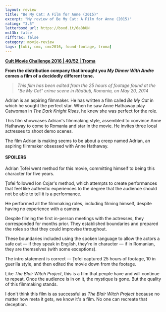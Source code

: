 ```yaml
---
layout: review
title: "Be My Cat: A Film for Anne (2015)"
excerpt: "My review of Be My Cat: A Film for Anne (2015)"
rating: "3.5"
letterboxd_url: https://boxd.it/6a8bUN
mst3k: false
rifftrax: false
category: movie-review
tags: [tubi, cmc, cmc2016, found-footage, troma]
---
```


<b><a href="https://boxd.it/q7ygw/detail" target="_blank" rel="noopener">Cult Movie Challenge 2016 | 40/52 | Troma</a></b>

<b>From the distribution company that brought you <i>My Dinner With Andre</i> comes a film of a decidedly different tone.</b>

<blockquote><i>This film has been edited from the 25 hours of footage found at the "Be My Cat" crime scene in Rădăuți, Romania, on May 20, 2014</i></blockquote>Adrian is an aspiring filmmaker. He has written a film called <i>Be My Cat</i> in which he sought the perfect star. When he saw Anne Hathaway play Catwoman in <i>The Dark Knight Rises</i>, he knew she was perfect for the role.

This film showcases Adrian's filmmaking style, assembled to convince Anne Hathaway to come to Romania and star in the movie. He invites three local actresses to shoot demo scenes.

The film Adrian is making seems to be about a creep named Adrian, an aspiring filmmaker obsessed with Anne Hathaway.

#### SPOILERS

Adrian Țofei went method for this movie, committing himself to being this character for five years.

Țofei followed Ion Cojar's method, which attempts to create performances that feel like authentic experiences to the degree that the audience should not be able to tell it is a performance.

He performed all the filmmaking roles, including filming himself, despite having no experience with a camera.

Despite filming the first in-person meetings with the actresses, they corresponded for months prior. They established boundaries and prepared the roles so that they could improvise throughout.

These boundaries included using the spoken language to allow the actors a safe out — if they speak in English, they're in character — if in Romanian, they are themselves (with some exceptions).

The intro statement is correct — Țofei captured 25 hours of footage, 10 in guerilla style, and then edited the movie down from the footage.

Like <i>The Blair Witch Project</i>, this is a film that people have and will continue to repeat. Once the audience is in on it, the mystique is gone. But the quality of this filmmaking stands.

I don't think this film is as successful as <i>The Blair Witch Project</i> because no matter how meta it gets, we know it's a film. No one can recreate that deception.
